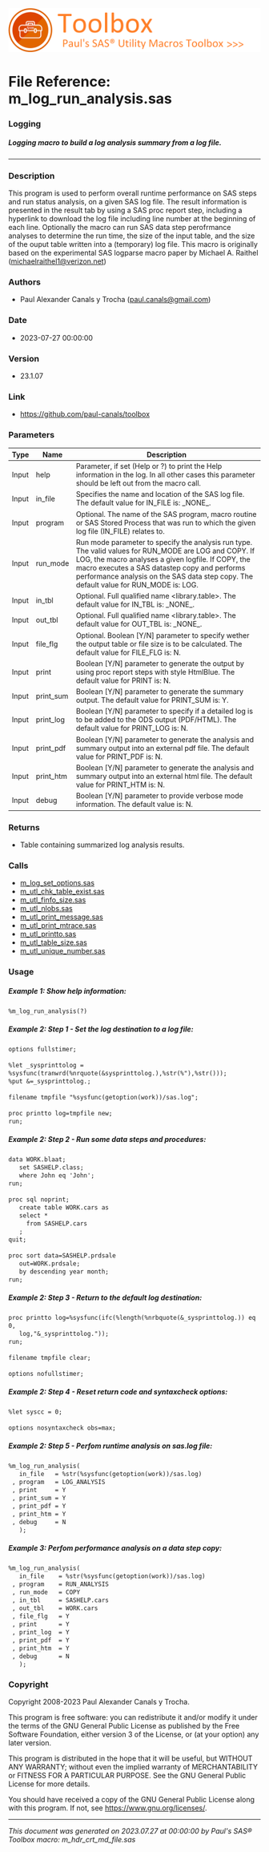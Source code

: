 ![../../misc/images/doc_banner.png](../../misc/images/doc_banner.png)
# 
# File Reference: m_log_run_analysis.sas

### Logging

##### Logging macro to build a log analysis summary from a log file.

***

### Description
This program is used to perform overall runtime performance on SAS steps and run status analysis, on a given SAS log file. The result information is presented in the result tab by using a SAS proc report step, including a hyperlink to download the log file including line number at the beginning of each line. Optionally the macro can run SAS data step perofrmance analyses to determine the run time, the size of the input table, and the size of the ouput table written into a (temporary) log file. This macro is originally based on the experimental SAS logparse macro paper by Michael A. Raithel (michaelraithel1@verizon.net)

### Authors
* Paul Alexander Canals y Trocha (paul.canals@gmail.com)

### Date
* 2023-07-27 00:00:00

### Version
* 23.1.07

### Link
* https://github.com/paul-canals/toolbox

### Parameters
| Type | Name | Description |
| ---- | ---- | ----------- |
| Input | help | Parameter, if set (Help or ?) to print the Help information in the log. In all other cases this parameter should be left out from the macro call. |
| Input | in_file | Specifies the name and location of the SAS log file. The default value for IN_FILE is: \_NONE\_. |
| Input | program | Optional. The name of the SAS program, macro routine or SAS Stored Process that was run to which the given log file (IN_FILE) relates to. |
| Input | run_mode | Run mode parameter to specify the analysis run type. The valid values for RUN_MODE are LOG and COPY. If LOG, the macro analyses a given logfile. If COPY, the macro executes a SAS datastep copy and performs performance analysis on the SAS data step copy. The default value for RUN_MODE is: LOG. |
| Input | in_tbl | Optional. Full qualified name <library.table>. The default value for IN_TBL is: \_NONE\_. |
| Input | out_tbl | Optional. Full qualified name <library.table>. The default value for OUT_TBL is: \_NONE\_. |
| Input | file_flg | Optional. Boolean [Y/N] parameter to specify wether the output table or file size is to be calculated. The default value for FILE_FLG is: N. |
| Input | print | Boolean [Y/N] parameter to generate the output by using proc report steps with style HtmlBlue. The default value for PRINT is: N. |
| Input | print_sum | Boolean [Y/N] parameter to generate the summary output. The default value for PRINT_SUM is: Y. |
| Input | print_log | Boolean [Y/N] parameter to specify if a detailed log is to be added to the ODS output (PDF/HTML). The default value for PRINT_LOG is: N. |
| Input | print_pdf | Boolean [Y/N] parameter to generate the analysis and summary output into an external pdf file. The default value for PRINT_PDF is: N. |
| Input | print_htm | Boolean [Y/N] parameter to generate the analysis and summary output into an external html file. The default value for PRINT_HTM is: N. |
| Input | debug | Boolean [Y/N] parameter to provide verbose mode information. The default value is: N. |

### Returns
* Table containing summarized log analysis results.

### Calls
* [m_log_set_options.sas](m_log_set_options.md)
* [m_utl_chk_table_exist.sas](m_utl_chk_table_exist.md)
* [m_utl_finfo_size.sas](m_utl_finfo_size.md)
* [m_utl_nlobs.sas](m_utl_nlobs.md)
* [m_utl_print_message.sas](m_utl_print_message.md)
* [m_utl_print_mtrace.sas](m_utl_print_mtrace.md)
* [m_utl_printto.sas](m_utl_printto.md)
* [m_utl_table_size.sas](m_utl_table_size.md)
* [m_utl_unique_number.sas](m_utl_unique_number.md)

### Usage

##### Example 1: Show help information:
```sas
%m_log_run_analysis(?)
```

##### Example 2: Step 1 - Set the log destination to a log file:
```sas
options fullstimer;

%let _sysprinttolog = %sysfunc(tranwrd(%nrquote(&sysprinttolog.),%str(%"),%str()));
%put &=_sysprinttolog.;

filename tmpfile "%sysfunc(getoption(work))/sas.log";

proc printto log=tmpfile new;
run;
```

##### Example 2: Step 2 - Run some data steps and procedures:
```sas
data WORK.blaat;
   set SASHELP.class;
   where John eq 'John';
run;

proc sql noprint;
   create table WORK.cars as
   select *
     from SASHELP.cars
   ;
quit;

proc sort data=SASHELP.prdsale
   out=WORK.prdsale;
   by descending year month;
run;
```

##### Example 2: Step 3 - Return to the default log destination:
```sas
proc printto log=%sysfunc(ifc(%length(%nrbquote(&_sysprinttolog.)) eq 0,
   log,"&_sysprinttolog."));
run;

filename tmpfile clear;

options nofullstimer;
```

##### Example 2: Step 4 - Reset return code and syntaxcheck options:
```sas
%let syscc = 0;

options nosyntaxcheck obs=max;
```

##### Example 2: Step 5 - Perfom runtime analysis on sas.log file:
```sas
%m_log_run_analysis(
   in_file   = %str(%sysfunc(getoption(work))/sas.log)
 , program   = LOG_ANALYSIS
 , print     = Y
 , print_sum = Y
 , print_pdf = Y
 , print_htm = Y
 , debug     = N
   );
```

##### Example 3: Perfom performance analysis on a data step copy:
```sas
%m_log_run_analysis(
   in_file    = %str(%sysfunc(getoption(work))/sas.log)
 , program    = RUN_ANALYSIS
 , run_mode   = COPY
 , in_tbl     = SASHELP.cars
 , out_tbl    = WORK.cars
 , file_flg   = Y
 , print      = Y
 , print_log  = Y
 , print_pdf  = Y
 , print_htm  = Y
 , debug      = N
   );
```

### Copyright
Copyright 2008-2023 Paul Alexander Canals y Trocha. 
 
This program is free software: you can redistribute it and/or modify 
it under the terms of the GNU General Public License as published by 
the Free Software Foundation, either version 3 of the License, or 
(at your option) any later version. 
 
This program is distributed in the hope that it will be useful, 
but WITHOUT ANY WARRANTY; without even the implied warranty of 
MERCHANTABILITY or FITNESS FOR A PARTICULAR PURPOSE. See the 
GNU General Public License for more details. 
 
You should have received a copy of the GNU General Public License 
along with this program. If not, see <https://www.gnu.org/licenses/>. 


***
*This document was generated on 2023.07.27 at 00:00:00 by Paul's SAS&reg; Toolbox macro: m_hdr_crt_md_file.sas*
